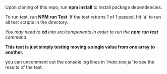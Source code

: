 Upon cloning of this repo, run **npm install** to install package dependencies. 

To run test, run **NPM run Test**.
If the test returns 1 of 1 passed, hit 'a' to run all test scripts in the directory. 

*You may need to **cd** into src/components in order to run the **npm run test** command*

**This test is just simply testing moving a single value from one array to another.**

you can uncomment out the console log lines in *'main.test.js'* to see the results of the test. 

